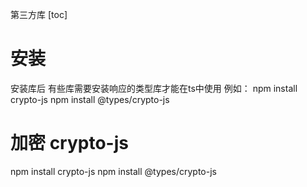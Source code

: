 第三方库
[toc]

# 安装
安装库后 有些库需要安装响应的类型库才能在ts中使用
例如：
npm install crypto-js
npm install @types/crypto-js

# 加密 crypto-js
npm install crypto-js
npm install @types/crypto-js